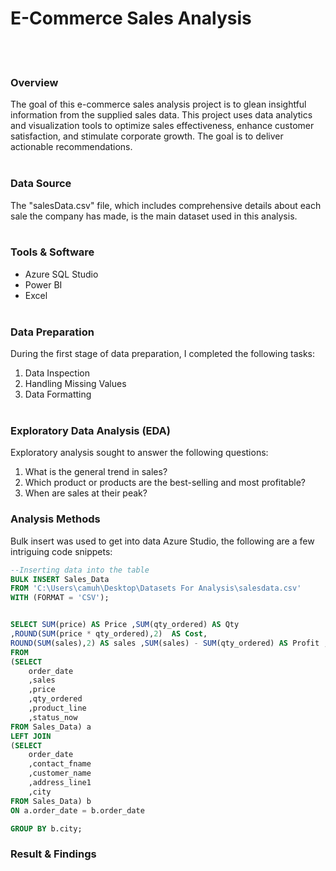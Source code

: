 # E-Commerce Sales Analysis
<br/><br/>
### Overview
The goal of this e-commerce sales analysis project is to glean insightful information from the supplied sales data. This project uses data analytics and visualization tools to optimize sales effectiveness, enhance customer satisfaction, and stimulate corporate growth. The goal is to deliver actionable recommendations. <br/><br/>

### Data Source
The "salesData.csv" file, which includes comprehensive details about each sale the company has made, is the main dataset used in this analysis.
<br/><br/>

### Tools & Software
-  Azure SQL Studio
-  Power BI
-  Excel
<br/><br/>

### Data Preparation
During the first stage of data preparation, I completed the following tasks:
1.  Data Inspection
2.  Handling Missing Values
3.  Data Formatting
<br/><br/>

### Exploratory Data Analysis (EDA)
Exploratory analysis sought to answer the following questions:
1. What is the general trend in sales?
2. Which product or products are the best-selling and most profitable?
3. When are sales at their peak?

### Analysis Methods
Bulk insert was used to get into data Azure Studio, the following are a few intriguing code snippets:
~~~ SQL
--Inserting data into the table
BULK INSERT Sales_Data
FROM 'C:\Users\camuh\Desktop\Datasets For Analysis\salesdata.csv'
WITH (FORMAT = 'CSV');


SELECT SUM(price) AS Price ,SUM(qty_ordered) AS Qty 
,ROUND(SUM(price * qty_ordered),2)  AS Cost, 
ROUND(SUM(sales),2) AS sales ,SUM(sales) - SUM(qty_ordered) AS Profit ,b.city 
FROM 
(SELECT
	order_date
	,sales
	,price
	,qty_ordered
	,product_line
	,status_now
FROM Sales_Data) a
LEFT JOIN
(SELECT
	order_date
	,contact_fname
	,customer_name
	,address_line1
	,city
FROM Sales_Data) b
ON a.order_date = b.order_date

GROUP BY b.city;

~~~

### Result & Findings










